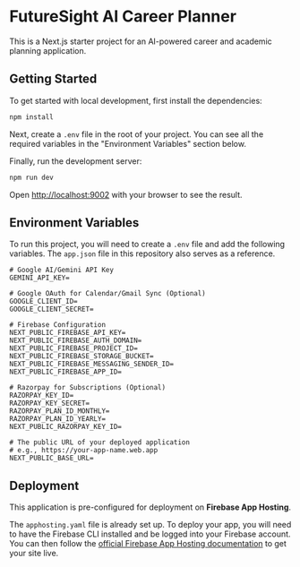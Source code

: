 # FutureSight AI Career Planner

This is a Next.js starter project for an AI-powered career and academic planning application.

## Getting Started

To get started with local development, first install the dependencies:

```bash
npm install
```

Next, create a `.env` file in the root of your project. You can see all the required variables in the "Environment Variables" section below.

Finally, run the development server:

```bash
npm run dev
```

Open [http://localhost:9002](http://localhost:9002) with your browser to see the result.

## Environment Variables

To run this project, you will need to create a `.env` file and add the following variables. The `app.json` file in this repository also serves as a reference.

```
# Google AI/Gemini API Key
GEMINI_API_KEY=

# Google OAuth for Calendar/Gmail Sync (Optional)
GOOGLE_CLIENT_ID=
GOOGLE_CLIENT_SECRET=

# Firebase Configuration
NEXT_PUBLIC_FIREBASE_API_KEY=
NEXT_PUBLIC_FIREBASE_AUTH_DOMAIN=
NEXT_PUBLIC_FIREBASE_PROJECT_ID=
NEXT_PUBLIC_FIREBASE_STORAGE_BUCKET=
NEXT_PUBLIC_FIREBASE_MESSAGING_SENDER_ID=
NEXT_PUBLIC_FIREBASE_APP_ID=

# Razorpay for Subscriptions (Optional)
RAZORPAY_KEY_ID=
RAZORPAY_KEY_SECRET=
RAZORPAY_PLAN_ID_MONTHLY=
RAZORPAY_PLAN_ID_YEARLY=
NEXT_PUBLIC_RAZORPAY_KEY_ID=

# The public URL of your deployed application
# e.g., https://your-app-name.web.app
NEXT_PUBLIC_BASE_URL=
```

## Deployment

This application is pre-configured for deployment on **Firebase App Hosting**.

The `apphosting.yaml` file is already set up. To deploy your app, you will need to have the Firebase CLI installed and be logged into your Firebase account. You can then follow the [official Firebase App Hosting documentation](https://firebase.google.com/docs/app-hosting/deploy-nextjs) to get your site live.
